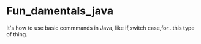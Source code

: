 # Fun_damentals_java
It's how to use basic commmands in Java, like if,switch case,for...this type of thing.
